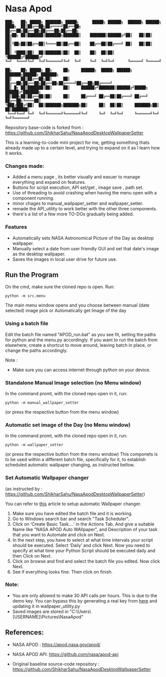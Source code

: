 # Nasa Apod

```
███╗   ██╗ █████╗ ███████╗ █████╗      █████╗ ██████╗  ██████╗ ██████╗            
████╗  ██║██╔══██╗██╔════╝██╔══██╗    ██╔══██╗██╔══██╗██╔═══██╗██╔══██╗           
██╔██╗ ██║███████║███████╗███████║    ███████║██████╔╝██║   ██║██║  ██║           
██║╚██╗██║██╔══██║╚════██║██╔══██║    ██╔══██║██╔═══╝ ██║   ██║██║  ██║           
██║ ╚████║██║  ██║███████║██║  ██║    ██║  ██║██║     ╚██████╔╝██████╔╝           
╚═╝  ╚═══╝╚═╝  ╚═╝╚══════╝╚═╝  ╚═╝    ╚═╝  ╚═╝╚═╝      ╚═════╝ ╚═════╝            
                                                                                  
██╗    ██╗ █████╗ ██╗     ██╗     ██████╗  █████╗ ██████╗ ███████╗██████╗ ███████╗
██║    ██║██╔══██╗██║     ██║     ██╔══██╗██╔══██╗██╔══██╗██╔════╝██╔══██╗██╔════╝
██║ █╗ ██║███████║██║     ██║     ██████╔╝███████║██████╔╝█████╗  ██████╔╝███████╗
██║███╗██║██╔══██║██║     ██║     ██╔═══╝ ██╔══██║██╔═══╝ ██╔══╝  ██╔══██╗╚════██║
╚███╔███╔╝██║  ██║███████╗███████╗██║     ██║  ██║██║     ███████╗██║  ██║███████║
 ╚══╝╚══╝ ╚═╝  ╚═╝╚══════╝╚══════╝╚═╝     ╚═╝  ╚═╝╚═╝     ╚══════╝╚═╝  ╚═╝╚══════╝
```																														

Repository base-code is forked from : https://github.com/ShikharSahu/NasaApodDesktopWallpaperSetter

This is a learning-to-code mini project for me, getting something thats already made up to a certain level, and trying to expand on it as I learn how it works.

### Changes made:

- Added a menu page , its better visually and easuer to manage everything and expand on features. 
- Buttons for script execution, API set/get , image save , path set.
- Use of threading to avoid crashing when having the menu open with a component running.
- minor chages to manual_wallpaper_setter and wallpaper_setter. 
- remade the API_utility to work better with the other three components.
- there's a list of a few more TO-DOs gradually being added.


### Features

- Automatically sets NASA Astronomical Picture of the Day as desktop wallpaper.
- Manually select a date from user friendly GUI and set that date's image as the desktop wallpaper.
- Saves the images in local user drive for future use.

## Run the Program

On the cmd, make sure the cloned repo is open.
Run:
```
python -m src.menu
```
The main menu window opens and you choose between manual (date selected) image pick or Automatically get Image of the day

### Using a batch file

Edit the batch file named "APOD_run.bat" as you see fit, setting the paths for python and the menu.py accordingly.
If you want to run the batch from elsewhere, create a shortcut to move around, leaving batch in place, or change the paths accordingly.

Note :
+ Make sure you can access internet through python on your device.


### Standalone Manual Image selection (no Menu window)
In the command promt, with the cloned repo open in it, run:
```
python -m manual_wallpaper_setter
```
(or press the respective button from the menu window)

### Automatic set image of the Day (no Menu window)
In the command promt, with the cloned repo open in it, run:
```
python -m wallpaper_setter
```
(or press the respective button from the menu window)
This componets is to be used within a different batch file, specifically for it, to establish scheduled automatic wallpaper changing, as instructed bellow.

### Set Automatic Wallpaper changer
(as instructed by :  https://github.com/ShikharSahu/NasaApodDesktopWallpaperSetter) 

You can refer to [this](https://www.geeksforgeeks.org/schedule-a-python-script-to-run-daily/) article to setup automatic Wallpaper changer.

1. Make sure you have edited the batch file and it is working.
2. Go to Windows search bar and search "Task Scheduler".
3. Click on ‘Create Basic Task….’ in the Actions Tab. And give a suitable Name like "NASA APOD Auto WAllpaper", and Description of your task that you want to Automate and click on Next.
4. In the next step, you have to select at what time intervals your script should be executed. Select ‘Daily’ and click Next. Now you need to specify at what time your Python Script should be executed daily and then Click on Next.
5. Click on browse and find and select the batch file you edited. Now click Next.
6. See if everything looks fine. Then click on finish.

### Note:

+ You are only allowed to make 30 API calls per hours. This is due to the demo key. You can bypass this by generating a real key from [here](https://api.nasa.gov/) and updating it in wallpaper_utility.py
+ Saved images are stored in "C:\Users\ [USERNAME]\Pictures\NasaApod"

## References:

+ NASA APOD : https://apod.nasa.gov/apod/

+ NASA APOD API: https://github.com/nasa/apod-api

+ Original baseline source-code repository : https://github.com/ShikharSahu/NasaApodDesktopWallpaperSetter

